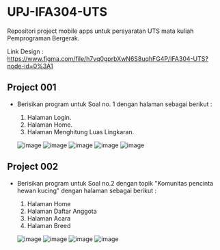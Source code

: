 # UPJ-IFA304-UTS
Repositori project mobile apps untuk persyaratan UTS mata kuliah Pemprograman Bergerak.

Link Design : https://www.figma.com/file/h7vq0gprbXwN6S8uqhFG4P/IFA304-UTS?node-id=0%3A1



## Project 001
  - Berisikan program untuk Soal no. 1 dengan halaman sebagai berikut :
    1. Halaman Login. 
    2. Halaman Home.
    3. Halaman Menghitung Luas Lingkaran.
   
    ![image](https://user-images.githubusercontent.com/30468471/160239783-0fff723a-e5f1-4540-ae80-97fd59bae0a8.png)
    ![image](https://user-images.githubusercontent.com/30468471/160239859-0757e670-bec0-4f20-aa2b-462654908dde.png)
    ![image](https://user-images.githubusercontent.com/30468471/160239832-33ef1687-3912-473d-9261-65bf7eb439f8.png)
    ![image](https://user-images.githubusercontent.com/30468471/160239908-40f3a5b1-b130-4909-9f8b-cc970e8ab02a.png)
    ![image](https://user-images.githubusercontent.com/30468471/160239940-28f32a42-27c9-4c2e-bcab-add02efa014d.png)




## Project 002
  - Berisikan program untuk Soal no.2 dengan topik "Komunitas pencinta hewan kucing" dengan halaman sebagai berikut :
    1. Halaman Home
    2. Halaman Daftar Anggota
    3. Halaman Acara
    4. Halaman Breed

    ![image](https://user-images.githubusercontent.com/30468471/160244624-8044f994-f9a0-435c-be45-9b7b19b5cf73.png)
    ![image](https://user-images.githubusercontent.com/30468471/160244636-bf20796c-c304-4487-a0c2-132060973e8b.png)
    ![image](https://user-images.githubusercontent.com/30468471/160244641-1f0ca29a-de3b-464e-a188-b9336538b3e8.png)
    ![image](https://user-images.githubusercontent.com/30468471/160244647-d7d360ed-476d-4b3a-82d9-04d9c38ca23f.png)
